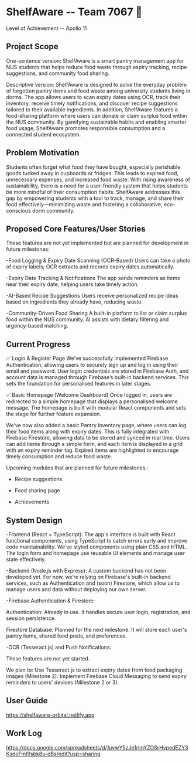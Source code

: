 # ShelfAware -- Team 7067 👋
Level of Achievement -- Apollo 11

## Project Scope
One-sentence version:
ShelfAware is a smart pantry management app for NUS students that helps reduce food waste through expiry tracking, recipe suggestions, and community food sharing.

Descriptive version:
ShelfAware is designed to solve the everyday problem of forgotten pantry items and food waste among university students living in dorms. The app allows users to scan expiry dates using OCR, track their inventory, receive timely notifications, and discover recipe suggestions tailored to their available ingredients. In addition, ShelfAware features a food-sharing platform where users can donate or claim surplus food within the NUS community. By gamifying sustainable habits and enabling smarter food usage, ShelfAware promotes responsible consumption and a connected student ecosystem.
## Problem Motivation
Students often forget what food they have  bought, especially perishable goods tucked away in cupboards or fridges. This leads to expired food, unnecessary expenses, and increased food waste. With rising awareness of sustainability, there is a need for a user-friendly system that helps students be more mindful of their consumption habits. ShelfAware addresses this gap by empowering students with a tool to track, manage, and share their food effectively—minimizing waste and fostering a collaborative, eco-conscious dorm community. 
## Proposed Core Features/User Stories

These features are not yet implemented but are planned for development in future milestones: 

-Food Logging & Expiry Date Scanning (OCR-Based)
Users can take a photo of expiry labels; OCR extracts and records expiry dates automatically.

-Expiry Date Tracking & Notifications
The app sends reminders as items near their expiry date, helping users take timely action.

-AI-Based Recipe Suggestions
Users receive personalized recipe ideas based on ingredients they already have, reducing waste.

-Community-Driven Food Sharing
A built-in platform to list or claim surplus food within the NUS community. AI assists with dietary filtering and urgency-based matching.


## Current Progress 

✅ Login & Register Page
We’ve successfully implemented Firebase Authentication, allowing users to securely sign up and log in using their email and password. User login credentials are stored in Firebase Auth, and account data is managed through Firebase’s built-in backend services. This sets the foundation for personalised features in later stages.

✅ Basic Homepage (Welcome Dashboard)
Once logged in, users are redirected to a simple homepage that displays a personalised welcome message. The homepage is built with modular React components and sets the stage for further feature expansion.

We’ve now also added a basic Pantry Inventory page, where users can log their food items along with expiry dates. This is fully integrated with Firebase Firestore, allowing data to be stored and synced in real time. Users can add items through a simple form, and each item is displayed in a grid with an expiry reminder tag. Expired items are highlighted to encourage timely consumption and reduce food waste.

Upcoming modules that are planned for future milestones.:

- Recipe suggestions

- Food sharing page

- Achievements 

## System Design

-Frontend (React + TypeScript):
The app's interface is built with React functional components, using TypeScript to catch errors early and improve code maintainability. We’ve styled components using plain CSS and HTML. The login form and homepage use reusable UI elements and manage user state effectively.

-Backend (Node.js with Express):
A custom backend has not been developed yet. For now, we’re relying on Firebase's built-in backend services, such as Authentication and (soon) Firestore, which allow us to manage users and data without deploying our own server.

-Firebase Authentication & Firestore:

Authentication: Already in use. It handles secure user login, registration, and session persistence.

Firestore Database: Planned for the next milestone. It will store each user's pantry items, shared food posts, and preferences.

-OCR (Tesseract.js) and Push Notifications:

These features are not yet started. 

We plan to:
Use Tesseract.js to extract expiry dates from food packaging images (Milestone 2).
Implement Firebase Cloud Messaging to send expiry reminders to users' devices (Milestone 2 or 3).


## User Guide
https://shelfaware-orbital.netlify.app



## Work Log
https://docs.google.com/spreadsheets/d/1uvwY5zJe1rlmYZOSrHvpedEZY3KsdoFmI9sbk8u-dBs/edit?usp=sharing
